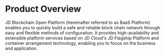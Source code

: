 # Product Overview

JD Blockchain Open Platform (hereinafter referred to as BaaS Platform) enables you to quickly build a safe and reliable block chain network through easy and flexible methods of configuration. It provides high-availability and extensible platform services based on JD Cloud's JD Flagship Platform and container arrangement technology, enabling you to focus on the business and application.
